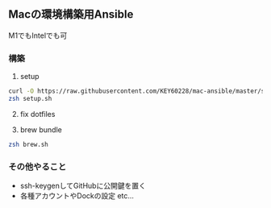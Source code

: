 ## Macの環境構築用Ansible

M1でもIntelでも可

### 構築

1. setup
```sh
curl -O https://raw.githubusercontent.com/KEY60228/mac-ansible/master/setup.sh
zsh setup.sh
```

2. fix dotfiles

3. brew bundle
```sh
zsh brew.sh
```

### その他やること
- ssh-keygenしてGitHubに公開鍵を置く
- 各種アカウントやDockの設定 etc...
